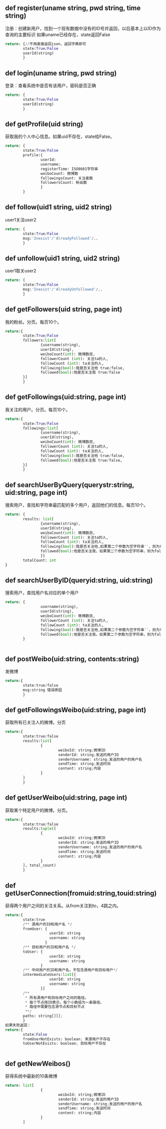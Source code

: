 ## def register(uname string, pwd string, time string)
注册：创建新用户，找到一个现有数据中没有的ID号并返回，以后基本上以ID作为查询的主要标识
如果uname已经存在，state返回False
```python
return: {//不用直接返回json，返回字典即可
        state:True/False
        userId(string)
        }

```

## def login(uname string, pwd string)
登录：查看系统中是否有该用户，密码是否正确
```python
return: {
        state:True/False
        userId(string)
        }

```

## def getProfile(uid string)
获取我的个人中心信息。如果uid不存在，state给False。
```python
return: {
        state:True/False
        profile:{
                userId:
                username: 
                registerTime: ISO8601字符串
                weiboCount: 微博数
                followingsCount: 关注者数
                followersCount: 粉丝数
                }
        }
```

## def follow(uid1 string, uid2 string)
user1关注user2
```python
return: {
        state:True/False
        msg:'Inexist'/'AlreadyFollowed'/..
        }
```

## def unfollow(uid1 string, uid2 string)
user1取关user2
```python
return: {
        state:True/False
        msg:'Inexist'/'AlreadyUnfollowed'/..
        }
```

## def getFollowers(uid string, page int)
我的粉丝。分页。每页10个。
```python
return:{
        state:True/False
        followers:list[
                {username(string),
                userId(string),
                weiboCount(int): 微博数目,
                followerCount (int): 关注ta的人,
                followCount (int): ta关注的人,
                following(bool):我是否关注他 true/false,
                followed(bool):他是否关注我 true/false
        }]
        }  
```

## def getFollowings(uid:string, page int)
我关注的用户。分页。每页10个。
```python
return:{
        state:True/False
        followings:list[
                {username(string),
                userId(string),
                weiboCount(int): 微博数目,
                followerCount (int): 关注ta的人,
                followCount (int): ta关注的人,
                following(bool):我是否关注他 true/false,
                followed(bool):他是否关注我 true/false,
        }]
        }  
```

## def searchUserByQuery(querystr:string, uid:string, page int)
搜索用户，查找和字符串最匹配的多个用户，返回他们的信息。每页10个。
```python
return: {
        results: list[
                {username(string),
                userId(string),
                weiboCount(int): 微博数目,
                followerCount (int): 关注ta的人,
                followCount (int): ta关注的人,
                following(bool):我是否关注他,如果第二个参数为空字符串''，则为false true/false,
                followed(bool):他是否关注我，如果第二个参数为空字符串，则为false true/false,
                }]
        totalCount: int
}
```

## def searchUserByID(queryid:string, uid:string)
搜索用户，查找用户名对应的单个用户
```python
return: {
                username(string),
                userId(string),
                weiboCount(int): 微博数目,
                followerCount (int): 关注ta的人,
                followCount (int): ta关注的人,
                following(bool):我是否关注他,如果第二个参数为空字符串''，则为false true/false,
                followed(bool):他是否关注我，如果第二个参数为空字符串，则为false true/false,
        }
        
```

## def postWeibo(uid:string, contents:string)
发微博
```python
return:{
        state:true/false
        msg:string 错误原因
        }
```

## def getFollowingsWeibo(uid:string, page int)
获取所有已关注人的微博。分页
```python
return:{
        state:true/false
        results:list[
                {
                        weiboId: string;微博ID
                        senderId: string;发送的用户ID
                        senderUsername: string;发送的用户的用户名
                        sendTime: string;发送时间
                        content: string;内容
                }  
        ]
        }
```

## def getUserWeibo(uid:string, page int)
获取某个特定用户的微博。分页。
```python
return:{
        state:true/false
        results:tuple([
                {
                        weiboId: string;微博ID
                        senderId: string;发送的用户ID
                        senderUsername: string;发送的用户的用户名
                        sendTime: string;发送时间
                        content: string;内容
                }  
        ], total_count)
        }
```

## def getUserConnection(fromuid:string,touid:string)
获得两个用户之间的关注关系。从from关注到to，4跳之内。
```python
return:{
        state:true
        /** 源用户的ID和用户名 */
        fromUser: {
                    userId: string
                    username: string
                  }
        /** 目标用户的ID和用户名 */
        toUser: {
                    userId: string
                    username: string
                }
        /** 中间用户的ID和用户名，不包含源用户和目标用户*/
        intermediateUsers:list[{
                    userId: string
                    username: string
                }]
        /**
         * 所有源用户和目标用户之间的路径。
         * 每个节点用ID表示，每个小数组为一条路径。
         * 路径中需要包含源节点和目标节点
         **/
        paths: string[][];
        }
如果失败返回：
return:{
        state:False
        fromUserNotExists: boolean; 来源用户不存在
        toUserNotExists: boolean; 目标用户不存在
        
```


## def getNewWeibos()
获得系统中最新的10条微博
```python
return: list[
                {
                        weiboId: string;微博ID
                        senderId: string;发送的用户ID
                        senderUsername: string;发送的用户的用户名
                        sendTime: string;发送时间
                        content: string;内容
                }  
        ]
```



